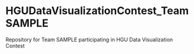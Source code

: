 # HGUDataVisualizationContest_TeamSAMPLE
Repository for Team SAMPLE participating in HGU Data Visualization Contest

